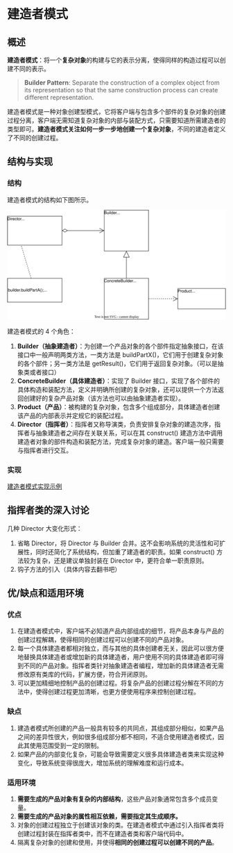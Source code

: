 # 建造者模式

## 概述

**建造者模式**：将一个**复杂对象**的构建与它的表示分离，使得同样的构造过程可以创建不同的表示。

> **Builder Pattern**: Separate the construction of a complex object from its representation so that the same construction process can create different representation.

建造者模式是一种对象创建型模式，它将客户端与包含多个部件的复杂对象的创建过程分离，客户端无需知道复杂对象的内部与装配方式，只需要知道所需建造者的类型即可。**建造者模式关注如何一步一步地创建一个复杂对象**，不同的建造者定义了不同的创建过程。

## 结构与实现

### 结构

建造者模式的结构如下图所示。

![builder-pattern.svg](./assets/builder-pattern.svg)

建造者模式的 4 个角色：

1. **Builder（抽象建造者）**：为创建一个产品对象的各个部件指定抽象接口，在该接口中一般声明两类方法，一类方法是 buildPartX()，它们用于创建复杂对象的各个部件；另一类方法是 getResult()，它们用于返回复杂对象。（可以是抽象类或者接口）
2. **ConcreteBuilder（具体建造者）**：实现了 Builder 接口，实现了各个部件的具体构造和装配方法，定义并明确所创建的复杂对象，还可以提供一个方法返回创建好的复杂产品对象（该方法也可以由抽象建造者实现）。
3. **Product（产品）**：被构建的复杂对象，包含多个组成部分，具体建造者创建该产品的内部表示并定规它的装配过程。
4. **Director（指挥者）**：指挥者又称导演类，负责安排复杂对象的建造次序，指挥者与抽象建造者之间存在关联关系，可以在其 construct() 建造方法中调用建造者对象的部件构造和装配方法，完成复杂对象的建造。客户端一般只需要与指挥者进行交互。

### 实现

[建造者模式实现示例](./examples/designpattern/builder)

## 指挥者类的深入讨论

几种 Director 大变化形式：

1. 省略 Director，将 Director 与 Builder 合并。这不会影响系统的灵活性和可扩展性，同时还简化了系统结构，但加重了建造者的职责。如果 construct() 方法较为复杂，还是建议单独封装在 Director 中，更符合单一职责原则。
2. 钩子方法的引入（具体内容去翻书吧）

## 优/缺点和适用环境

### 优点

1. 在建造者模式中，客户端不必知道产品内部组成的细节，将产品本身与产品的创建过程解耦，使得相同的创建过程可以创建不同的产品对象。
2. 每一个具体建造者都相对独立，而与其他的具体创建者无关，因此可以很方便地替换具体建造者或增加新的具体建造者，用户使用不同的具体建造者即可得到不同的产品对象。指挥者类针对抽象建造者编程，增加新的具体建造者无需修改原有类库的代码，扩展方便，符合开闭原则。
3. 可以更加精细地控制产品的创建过程。将复杂产品的创建过程分解在不同的方法中，使得创建过程更加清晰，也更方便使用程序来控制创建过程。

### 缺点

1. 建造者模式所创建的产品一般具有较多的共同点，其组成部分相似，如果产品之间的差异性很大，例如很多组成部分都不相同，不适合使用建造者模式，因此其使用范围受到一定的限制。
2. 如果产品的内部变化复杂，可能会导致需要定义很多具体建造者类来实现这种变化，导致系统变得很庞大，增加系统的理解难度和运行成本。

### 适用环境

1. **需要生成的产品对象有复杂的内部结构**，这些产品对象通常包含多个成员变量。
2. **需要生成的产品对象的属性相互依赖，需要指定其生成顺序。**
3. 对象的创建过程独立于创建该对象的类。在建造者模式中通过引入指挥者类将创建过程封装在指挥者类中，而不在建造者类和客户端代码中。
4. 隔离复杂对象的创建和使用，并使得**相同的创建过程可以创建不同的产品**。